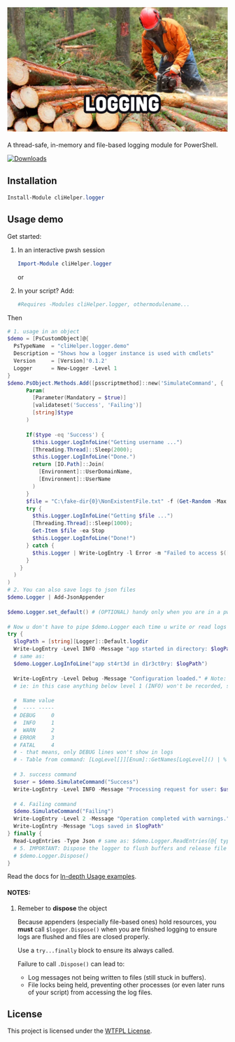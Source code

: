 ﻿## [![cliHelper.logger](docs/images/logging.png)](https://www.PowerShellgallery.com/packages/cliHelper.logger)

A thread-safe, in-memory and file-based logging module for PowerShell.

[![Downloads](https://img.shields.io/powershellgallery/dt/cliHelper.logger.svg?style=flat&logo=powershell&color=blue)](https://www.PowerShellgallery.com/packages/cliHelper.logger)

## Installation

```PowerShell
Install-Module cliHelper.logger
```

## Usage demo

Get started:

  1. In an interactive pwsh session

      ```PowerShell
      Import-Module cliHelper.logger
      ```
      or

  2. In your script? Add:

      ```PowerShell
      #Requires -Modules cliHelper.logger, othermodulename...
      ```

Then

```PowerShell
# 1. usage in an object
$demo = [PsCustomObject]@{
  PsTypeName  = "cliHelper.logger.demo"
  Description = "Shows how a logger instance is used with cmdlets"
  Version     = [Version]'0.1.2'
  Logger      = New-Logger -Level 1
}
$demo.PsObject.Methods.Add([psscriptmethod]::new('SimulateCommand', {
      Param(
        [Parameter(Mandatory = $true)]
        [validateset('Success', 'Failing')]
        [string]$type
      )

      If($type -eq 'Success') {
        $this.Logger.LogInfoLine("Getting username ...")
        [Threading.Thread]::Sleep(2000);
        $this.Logger.LogInfoLine("Done.")
        return [IO.Path]::Join(
          [Environment]::UserDomainName,
          [Environment]::UserName
        )
      }
      $file = "C:\fake-dir{0}\NonExistentFile.txt" -f (Get-Random -Max 100000000).ToString("D9")
      try {
        $this.Logger.LogInfoLine("Getting $file ...")
        [Threading.Thread]::Sleep(1000);
        Get-Item $file -ea Stop
        $this.Logger.LogInfoLine("Done!")
      } catch {
        $this.Logger | Write-LogEntry -l Error -m "Failed to access $([IO.Path]::GetFileName($file))" -e $_.Exception
      }
    }
  )
)
# 2. You can also save logs to json files
$demo.Logger | Add-JsonAppender

$demo.Logger.set_default() # (OPTIONAL) handy only when you are in a pwsh terminal.

# Now u don't have to pipe $demo.Logger each time u write or read logs in this session:
try {
  $logPath = [string][Logger]::Default.logdir
  Write-LogEntry -Level INFO -Message "app started in directory: $logPath"
  # same as:
  $demo.Logger.LogInfoLine("app st4rt3d in d1r3ct0ry: $logPath")

  Write-LogEntry -Level Debug -Message "Configuration loaded." # Note: this logline will be skipped!
  # ie: in this case anything below level 1 (INFO) won't be recorded, since [int]$demo.Logger.MinLevel -eq 1

  #  Name value
  #  ---- -----
  # DEBUG     0
  #  INFO     1
  #  WARN     2
  # ERROR     3
  # FATAL     4
  # - that means, only DEBUG lines won't show in logs
  # - Table from command: [LogLevel[]][Enum]::GetNames[LogLevel]() | % { [PsCustomObject]@{ Name = $_ ; value = $_.value__ } }

  # 3. success command
  $user = $demo.SimulateCommand("Success")
  Write-LogEntry -Level INFO -Message "Processing request for user: $user"

  # 4. Failing command
  $demo.SimulateCommand("Failing")
  Write-LogEntry -Level 2 -Message "Operation completed with warnings."
  Write-LogEntry -Message "Logs saved in $logPath"
} finally {
  Read-LogEntries -Type Json # same as: $demo.Logger.ReadEntries(@{ type = "json" })
  # 5. IMPORTANT: Dispose the logger to flush buffers and release file handles
  # $demo.Logger.Dispose()
}
```

Read the docs for [In-depth Usage examples](docs/Readme.md).

#### NOTES:

1. Remeber to **dispose** the object

    Because appenders (especially file-based ones) hold resources, you **must** call `$logger.Dispose()` when you are finished logging to ensure logs are flushed and files are closed properly.

    Use a `try...finally` block to ensure its always called.

    Failure to call `.Dispose()` can lead to:
      *   Log messages not being written to files (still stuck in buffers).
      *   File locks being held, preventing other processes (or even later runs of your script) from accessing the log files.

## License

This project is licensed under the [WTFPL License](LICENSE).
